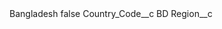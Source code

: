 <?xml version="1.0" encoding="UTF-8"?>
<CustomMetadata xmlns="http://soap.sforce.com/2006/04/metadata" xmlns:xsi="http://www.w3.org/2001/XMLSchema-instance" xmlns:xsd="http://www.w3.org/2001/XMLSchema">
    <label>Bangladesh</label>
    <protected>false</protected>
    <values>
        <field>Country_Code__c</field>
        <value xsi:type="xsd:string">BD</value>
    </values>
    <values>
        <field>Region__c</field>
        <value xsi:nil="true"/>
    </values>
</CustomMetadata>
